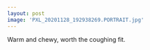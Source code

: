 ```yaml
---
layout: post
image: 'PXL_20201128_192938269.PORTRAIT.jpg'
---
```


Warm and chewy, worth the coughing fit.
